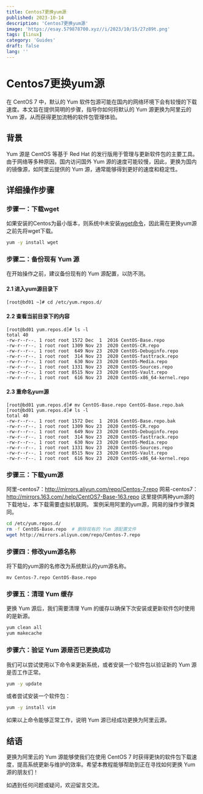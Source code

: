 ```yaml
---
title: Centos7更换yum源
published: 2023-10-14
description: 'Centos7更换yum源'
image: 'https://esay.579878700.xyz//i/2023/10/15/27z89t.png'
tags: [linux]
category: 'Guides'
draft: false 
lang: ''
---
```

# Centos7更换yum源

在 CentOS 7 中，默认的 Yum 软件包源可能在国内的网络环境下会有较慢的下载速度。本文旨在提供简明的步骤，指导你如何将默认的 Yum 源更换为阿里云的 Yum 源，从而获得更加流畅的软件包管理体验。

## 背景

Yum 源是 CentOS 等基于 Red Hat 的发行版用于管理与更新软件包的主要工具。由于网络等多种原因，国内访问国外 Yum 源的速度可能较慢，因此，更换为国内的镜像源，如阿里云提供的 Yum 源，通常能够得到更好的速度和稳定性。

## 详细操作步骤

### 步骤一：下载wget

如果安装的Centos为最小版本，则系统中未安装[wget命令](https://so.csdn.net/so/search?q=wget命令&spm=1001.2101.3001.7020)，因此需在更换yum源之前先将wget下载。

```bash
yum -y install wget
```

### 步骤二：备份现有 Yum 源

在开始操作之前，建议备份现有的 Yum 源配置，以防不测。

#### 2.1 进入yum源目录下

```
[root@bd01 ~]# cd /etc/yum.repos.d/
```

#### 2.2 查看当前目录下的内容

```
[root@bd01 yum.repos.d]# ls -l
total 40
-rw-r--r--. 1 root root 1572 Dec  1  2016 CentOS-Base.repo
-rw-r--r--. 1 root root 1309 Nov 23  2020 CentOS-CR.repo
-rw-r--r--. 1 root root  649 Nov 23  2020 CentOS-Debuginfo.repo
-rw-r--r--. 1 root root  314 Nov 23  2020 CentOS-fasttrack.repo
-rw-r--r--. 1 root root  630 Nov 23  2020 CentOS-Media.repo
-rw-r--r--. 1 root root 1331 Nov 23  2020 CentOS-Sources.repo
-rw-r--r--. 1 root root 8515 Nov 23  2020 CentOS-Vault.repo
-rw-r--r--. 1 root root  616 Nov 23  2020 CentOS-x86_64-kernel.repo
```

#### 2.3 重命名yum源

```
[root@bd01 yum.repos.d]# mv CentOS-Base.repo CentOS-Base.repo.bak
[root@bd01 yum.repos.d]# ls -l
total 40
-rw-r--r--. 1 root root 1572 Dec  1  2016 CentOS-Base.repo.bak
-rw-r--r--. 1 root root 1309 Nov 23  2020 CentOS-CR.repo
-rw-r--r--. 1 root root  649 Nov 23  2020 CentOS-Debuginfo.repo
-rw-r--r--. 1 root root  314 Nov 23  2020 CentOS-fasttrack.repo
-rw-r--r--. 1 root root  630 Nov 23  2020 CentOS-Media.repo
-rw-r--r--. 1 root root 1331 Nov 23  2020 CentOS-Sources.repo
-rw-r--r--. 1 root root 8515 Nov 23  2020 CentOS-Vault.repo
-rw-r--r--. 1 root root  616 Nov 23  2020 CentOS-x86_64-kernel.repo
```

### 步骤三：下载yum源

阿里-centos7：http://mirrors.aliyun.com/repo/Centos-7.repo
网易-centos7：http://mirrors.163.com/.help/CentOS7-Base-163.repo
这里提供两种yum源的下载地址，本下载需要虚拟机联网。
案例采用阿里的yum源，网易的操作步骤类同。

``` bash
cd /etc/yum.repos.d/
rm -f CentOS-Base.repo  # 删除现有的 Yum 源配置文件
wget http://mirrors.aliyun.com/repo/Centos-7.repo
```

### 步骤四：修改yum源名称

将下载的yum源的名修改为系统默认的yum源名称。

```
mv Centos-7.repo CentOS-Base.repo
```

### 步骤五：清理 Yum 缓存

更换 Yum 源后，我们需要清理 Yum 的缓存以确保下次安装或更新软件包时使用的是新源。

```bash
yum clean all
yum makecache
```

### 步骤六：验证 Yum 源是否已更换成功

我们可以尝试使用以下命令来更新系统，或者安装一个软件包以验证新的 Yum 源是否工作正常。

``` bash
yum -y update
```

或者尝试安装一个软件包：

``` bash
yum -y install vim
```

如果以上命令能够正常工作，说明 Yum 源已经成功更换为阿里云源。

## 结语

更换为阿里云的 Yum 源能够使我们在使用 CentOS 7 时获得更快的软件包下载速度，提高系统更新与维护的效率。希望本教程能够帮助到正在寻找如何更换 Yum 源的朋友们！

如遇到任何问题或疑问，欢迎留言交流。
